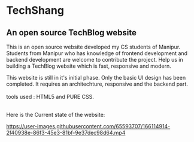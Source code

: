 <h1>TechShang</h1>
<h2>An open source TechBlog website</h2>
<p>This is an open source website developed my CS students of Manipur. Students from Manipur who has knowledge of frontend development and backend development are welcome to contribute the project. Help us in building a TechBlog website which is fast, responsive and modern.</p>

<div> 
  This website is still in it's initial phase. Only the basic UI design has been completed. It requires an architechture, responsive and the backend part.<br><br>
</div>
  tools used : HTML5 and PURE CSS.
  <br>
  <br>
<div>
  <p>Here is the Current state of the website:</p>   
</div>

https://user-images.githubusercontent.com/65593707/166114914-2f40938e-86f3-45e3-81bf-9e37dec98d64.mp4

